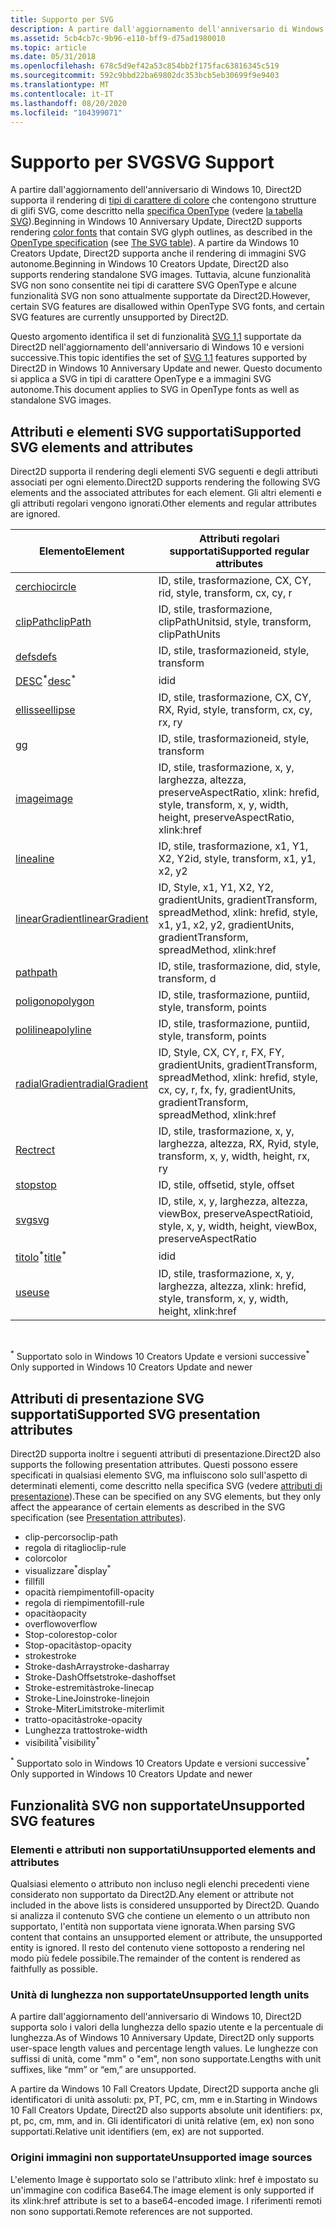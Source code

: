```yaml
---
title: Supporto per SVG
description: A partire dall'aggiornamento dell'anniversario di Windows 10, Direct2D supporta il rendering di tipi di carattere di colore che contengono strutture di glifi SVG, come descritto nella specifica OpenType (vedere la tabella "SVG").
ms.assetid: 5cb4cb7c-9b96-e110-bff9-d75ad1980010
ms.topic: article
ms.date: 05/31/2018
ms.openlocfilehash: 678c5d9ef42a53c854bb2f175fac63816345c519
ms.sourcegitcommit: 592c9bbd22ba69802dc353bcb5eb30699f9e9403
ms.translationtype: MT
ms.contentlocale: it-IT
ms.lasthandoff: 08/20/2020
ms.locfileid: "104399071"
---
```

# <a name="svg-support"></a><span data-ttu-id="2d552-103">Supporto per SVG</span><span class="sxs-lookup"><span data-stu-id="2d552-103">SVG Support</span></span>

<span data-ttu-id="2d552-104">A partire dall'aggiornamento dell'anniversario di Windows 10, Direct2D supporta il rendering di [tipi di carattere di colore](../directwrite/color-fonts.md) che contengono strutture di glifi SVG, come descritto nella [specifica OpenType](/typography/opentype/spec/) (vedere [la tabella SVG](/typography/opentype/spec/svg)).</span><span class="sxs-lookup"><span data-stu-id="2d552-104">Beginning in Windows 10 Anniversary Update, Direct2D supports rendering [color fonts](../directwrite/color-fonts.md) that contain SVG glyph outlines, as described in the [OpenType specification](/typography/opentype/spec/) (see [The SVG table](/typography/opentype/spec/svg)).</span></span> <span data-ttu-id="2d552-105">A partire da Windows 10 Creators Update, Direct2D supporta anche il rendering di immagini SVG autonome.</span><span class="sxs-lookup"><span data-stu-id="2d552-105">Beginning in Windows 10 Creators Update, Direct2D also supports rendering standalone SVG images.</span></span> <span data-ttu-id="2d552-106">Tuttavia, alcune funzionalità SVG non sono consentite nei tipi di carattere SVG OpenType e alcune funzionalità SVG non sono attualmente supportate da Direct2D.</span><span class="sxs-lookup"><span data-stu-id="2d552-106">However, certain SVG features are disallowed within OpenType SVG fonts, and certain SVG features are currently unsupported by Direct2D.</span></span>  

<span data-ttu-id="2d552-107">Questo argomento identifica il set di funzionalità [SVG 1,1](https://www.w3.org/TR/SVG11/) supportate da Direct2D nell'aggiornamento dell'anniversario di Windows 10 e versioni successive.</span><span class="sxs-lookup"><span data-stu-id="2d552-107">This topic identifies the set of [SVG 1.1](https://www.w3.org/TR/SVG11/) features supported by Direct2D in Windows 10 Anniversary Update and newer.</span></span> <span data-ttu-id="2d552-108">Questo documento si applica a SVG in tipi di carattere OpenType e a immagini SVG autonome.</span><span class="sxs-lookup"><span data-stu-id="2d552-108">This document applies to SVG in OpenType fonts as well as standalone SVG images.</span></span>

## <a name="supported-svg-elements-and-attributes"></a><span data-ttu-id="2d552-109">Attributi e elementi SVG supportati</span><span class="sxs-lookup"><span data-stu-id="2d552-109">Supported SVG elements and attributes</span></span>

<span data-ttu-id="2d552-110">Direct2D supporta il rendering degli elementi SVG seguenti e degli attributi associati per ogni elemento.</span><span class="sxs-lookup"><span data-stu-id="2d552-110">Direct2D supports rendering the following SVG elements and the associated attributes for each element.</span></span> <span data-ttu-id="2d552-111">Gli altri elementi e gli attributi regolari vengono ignorati.</span><span class="sxs-lookup"><span data-stu-id="2d552-111">Other elements and regular attributes are ignored.</span></span>



| <span data-ttu-id="2d552-112">Elemento</span><span class="sxs-lookup"><span data-stu-id="2d552-112">Element</span></span>                                                                                  | <span data-ttu-id="2d552-113">Attributi regolari supportati</span><span class="sxs-lookup"><span data-stu-id="2d552-113">Supported regular attributes</span></span>                                                             |
|------------------------------------------------------------------------------------------|------------------------------------------------------------------------------------------|
| [<span data-ttu-id="2d552-114">cerchio</span><span class="sxs-lookup"><span data-stu-id="2d552-114">circle</span></span>](https://www.w3.org/TR/SVG11/shapes.mdl#circleelement)                           | <span data-ttu-id="2d552-115">ID, stile, trasformazione, CX, CY, r</span><span class="sxs-lookup"><span data-stu-id="2d552-115">id, style, transform, cx, cy, r</span></span>                                                          |
| [<span data-ttu-id="2d552-116">clipPath</span><span class="sxs-lookup"><span data-stu-id="2d552-116">clipPath</span></span>](https://www.w3.org/TR/SVG11/masking.mdl#clippathelement)                      | <span data-ttu-id="2d552-117">ID, stile, trasformazione, clipPathUnits</span><span class="sxs-lookup"><span data-stu-id="2d552-117">id, style, transform, clipPathUnits</span></span>                                                      |
| [<span data-ttu-id="2d552-118">defs</span><span class="sxs-lookup"><span data-stu-id="2d552-118">defs</span></span>](https://www.w3.org/TR/SVG11/struct.mdl#defselement)                               | <span data-ttu-id="2d552-119">ID, stile, trasformazione</span><span class="sxs-lookup"><span data-stu-id="2d552-119">id, style, transform</span></span>                                                                     |
| <span data-ttu-id="2d552-120">[DESC](https://www.w3.org/TR/SVG11/struct.mdl#descriptionandtitleelements)<sup>\*</sup></span><span class="sxs-lookup"><span data-stu-id="2d552-120">[desc](https://www.w3.org/TR/SVG11/struct.mdl#descriptionandtitleelements)<sup>\*</sup></span></span>  | <span data-ttu-id="2d552-121">id</span><span class="sxs-lookup"><span data-stu-id="2d552-121">id</span></span>                                                                                       |
| [<span data-ttu-id="2d552-122">ellisse</span><span class="sxs-lookup"><span data-stu-id="2d552-122">ellipse</span></span>](https://www.w3.org/TR/SVG11/shapes.mdl#ellipseelement)                         | <span data-ttu-id="2d552-123">ID, stile, trasformazione, CX, CY, RX, Ry</span><span class="sxs-lookup"><span data-stu-id="2d552-123">id, style, transform, cx, cy, rx, ry</span></span>                                                     |
| [<span data-ttu-id="2d552-124">g</span><span class="sxs-lookup"><span data-stu-id="2d552-124">g</span></span>](https://www.w3.org/TR/SVG11/struct.mdl#gelement)                                     | <span data-ttu-id="2d552-125">ID, stile, trasformazione</span><span class="sxs-lookup"><span data-stu-id="2d552-125">id, style, transform</span></span>                                                                     |
| [<span data-ttu-id="2d552-126">image</span><span class="sxs-lookup"><span data-stu-id="2d552-126">image</span></span>](https://www.w3.org/TR/SVG11/struct.mdl#imageelement)                             | <span data-ttu-id="2d552-127">ID, stile, trasformazione, x, y, larghezza, altezza, preserveAspectRatio, xlink: href</span><span class="sxs-lookup"><span data-stu-id="2d552-127">id, style, transform, x, y, width, height, preserveAspectRatio, xlink:href</span></span>               |
| [<span data-ttu-id="2d552-128">linea</span><span class="sxs-lookup"><span data-stu-id="2d552-128">line</span></span>](https://www.w3.org/TR/SVG11/shapes.mdl#lineelement)                               | <span data-ttu-id="2d552-129">ID, stile, trasformazione, x1, Y1, X2, Y2</span><span class="sxs-lookup"><span data-stu-id="2d552-129">id, style, transform, x1, y1, x2, y2</span></span>                                                     |
| [<span data-ttu-id="2d552-130">linearGradient</span><span class="sxs-lookup"><span data-stu-id="2d552-130">linearGradient</span></span>](https://www.w3.org/TR/SVG11/pservers.mdl#lineargradientelement)         | <span data-ttu-id="2d552-131">ID, Style, x1, Y1, X2, Y2, gradientUnits, gradientTransform, spreadMethod, xlink: href</span><span class="sxs-lookup"><span data-stu-id="2d552-131">id, style, x1, y1, x2, y2, gradientUnits, gradientTransform, spreadMethod, xlink:href</span></span>    |
| [<span data-ttu-id="2d552-132">path</span><span class="sxs-lookup"><span data-stu-id="2d552-132">path</span></span>](https://www.w3.org/TR/SVG11/paths.mdl#pathelement)                                | <span data-ttu-id="2d552-133">ID, stile, trasformazione, d</span><span class="sxs-lookup"><span data-stu-id="2d552-133">id, style, transform, d</span></span>                                                                  |
| [<span data-ttu-id="2d552-134">poligono</span><span class="sxs-lookup"><span data-stu-id="2d552-134">polygon</span></span>](https://www.w3.org/TR/SVG11/shapes.mdl#polygonelement)                         | <span data-ttu-id="2d552-135">ID, stile, trasformazione, punti</span><span class="sxs-lookup"><span data-stu-id="2d552-135">id, style, transform, points</span></span>                                                             |
| [<span data-ttu-id="2d552-136">polilinea</span><span class="sxs-lookup"><span data-stu-id="2d552-136">polyline</span></span>](https://www.w3.org/TR/SVG11/shapes.mdl#polylineelement)                       | <span data-ttu-id="2d552-137">ID, stile, trasformazione, punti</span><span class="sxs-lookup"><span data-stu-id="2d552-137">id, style, transform, points</span></span>                                                             |
| [<span data-ttu-id="2d552-138">radialGradient</span><span class="sxs-lookup"><span data-stu-id="2d552-138">radialGradient</span></span>](https://www.w3.org/TR/SVG11/pservers.mdl#radialgradientelement)         | <span data-ttu-id="2d552-139">ID, Style, CX, CY, r, FX, FY, gradientUnits, gradientTransform, spreadMethod, xlink: href</span><span class="sxs-lookup"><span data-stu-id="2d552-139">id, style, cx, cy, r, fx, fy, gradientUnits, gradientTransform, spreadMethod, xlink:href</span></span> |
| [<span data-ttu-id="2d552-140">Rect</span><span class="sxs-lookup"><span data-stu-id="2d552-140">rect</span></span>](https://www.w3.org/TR/SVG11/shapes.mdl#rectelement)                               | <span data-ttu-id="2d552-141">ID, stile, trasformazione, x, y, larghezza, altezza, RX, Ry</span><span class="sxs-lookup"><span data-stu-id="2d552-141">id, style, transform, x, y, width, height, rx, ry</span></span>                                        |
| [<span data-ttu-id="2d552-142">stop</span><span class="sxs-lookup"><span data-stu-id="2d552-142">stop</span></span>](https://www.w3.org/TR/SVG11/pservers.mdl#stopelement)                             | <span data-ttu-id="2d552-143">ID, stile, offset</span><span class="sxs-lookup"><span data-stu-id="2d552-143">id, style, offset</span></span>                                                                        |
| [<span data-ttu-id="2d552-144">svg</span><span class="sxs-lookup"><span data-stu-id="2d552-144">svg</span></span>](https://www.w3.org/TR/SVG11/struct.mdl#svgelement)                                 | <span data-ttu-id="2d552-145">ID, stile, x, y, larghezza, altezza, viewBox, preserveAspectRatio</span><span class="sxs-lookup"><span data-stu-id="2d552-145">id, style, x, y, width, height, viewBox, preserveAspectRatio</span></span>                             |
| <span data-ttu-id="2d552-146">[titolo](https://www.w3.org/TR/SVG11/struct.mdl#descriptionandtitleelements)<sup>\*</sup></span><span class="sxs-lookup"><span data-stu-id="2d552-146">[title](https://www.w3.org/TR/SVG11/struct.mdl#descriptionandtitleelements)<sup>\*</sup></span></span> | <span data-ttu-id="2d552-147">id</span><span class="sxs-lookup"><span data-stu-id="2d552-147">id</span></span>                                                                                       |
| [<span data-ttu-id="2d552-148">use</span><span class="sxs-lookup"><span data-stu-id="2d552-148">use</span></span>](https://www.w3.org/TR/SVG11/struct.mdl#useelement)                                 | <span data-ttu-id="2d552-149">ID, stile, trasformazione, x, y, larghezza, altezza, xlink: href</span><span class="sxs-lookup"><span data-stu-id="2d552-149">id, style, transform, x, y, width, height, xlink:href</span></span>                                    |



 

<span data-ttu-id="2d552-150"><sup>\*</sup> Supportato solo in Windows 10 Creators Update e versioni successive</span><span class="sxs-lookup"><span data-stu-id="2d552-150"><sup>\*</sup> Only supported in Windows 10 Creators Update and newer</span></span>

## <a name="supported-svg-presentation-attributes"></a><span data-ttu-id="2d552-151">Attributi di presentazione SVG supportati</span><span class="sxs-lookup"><span data-stu-id="2d552-151">Supported SVG presentation attributes</span></span>

<span data-ttu-id="2d552-152">Direct2D supporta inoltre i seguenti attributi di presentazione.</span><span class="sxs-lookup"><span data-stu-id="2d552-152">Direct2D also supports the following presentation attributes.</span></span> <span data-ttu-id="2d552-153">Questi possono essere specificati in qualsiasi elemento SVG, ma influiscono solo sull'aspetto di determinati elementi, come descritto nella specifica SVG (vedere [attributi di presentazione](https://www.w3.org/TR/SVG11/attindex.mdl#presentationattributes)).</span><span class="sxs-lookup"><span data-stu-id="2d552-153">These can be specified on any SVG elements, but they only affect the appearance of certain elements as described in the SVG specification (see [Presentation attributes](https://www.w3.org/TR/SVG11/attindex.mdl#presentationattributes)).</span></span>

-   <span data-ttu-id="2d552-154">clip-percorso</span><span class="sxs-lookup"><span data-stu-id="2d552-154">clip-path</span></span>
-   <span data-ttu-id="2d552-155">regola di ritaglio</span><span class="sxs-lookup"><span data-stu-id="2d552-155">clip-rule</span></span>
-   <span data-ttu-id="2d552-156">color</span><span class="sxs-lookup"><span data-stu-id="2d552-156">color</span></span>
-   <span data-ttu-id="2d552-157">visualizzare<sup>\*</sup></span><span class="sxs-lookup"><span data-stu-id="2d552-157">display<sup>\*</sup></span></span>
-   <span data-ttu-id="2d552-158">fill</span><span class="sxs-lookup"><span data-stu-id="2d552-158">fill</span></span>
-   <span data-ttu-id="2d552-159">opacità riempimento</span><span class="sxs-lookup"><span data-stu-id="2d552-159">fill-opacity</span></span>
-   <span data-ttu-id="2d552-160">regola di riempimento</span><span class="sxs-lookup"><span data-stu-id="2d552-160">fill-rule</span></span>
-   <span data-ttu-id="2d552-161">opacità</span><span class="sxs-lookup"><span data-stu-id="2d552-161">opacity</span></span>
-   <span data-ttu-id="2d552-162">overflow</span><span class="sxs-lookup"><span data-stu-id="2d552-162">overflow</span></span>
-   <span data-ttu-id="2d552-163">Stop-colore</span><span class="sxs-lookup"><span data-stu-id="2d552-163">stop-color</span></span>
-   <span data-ttu-id="2d552-164">Stop-opacità</span><span class="sxs-lookup"><span data-stu-id="2d552-164">stop-opacity</span></span>
-   <span data-ttu-id="2d552-165">stroke</span><span class="sxs-lookup"><span data-stu-id="2d552-165">stroke</span></span>
-   <span data-ttu-id="2d552-166">Stroke-dashArray</span><span class="sxs-lookup"><span data-stu-id="2d552-166">stroke-dasharray</span></span>
-   <span data-ttu-id="2d552-167">Stroke-DashOffset</span><span class="sxs-lookup"><span data-stu-id="2d552-167">stroke-dashoffset</span></span>
-   <span data-ttu-id="2d552-168">Stroke-estremità</span><span class="sxs-lookup"><span data-stu-id="2d552-168">stroke-linecap</span></span>
-   <span data-ttu-id="2d552-169">Stroke-LineJoin</span><span class="sxs-lookup"><span data-stu-id="2d552-169">stroke-linejoin</span></span>
-   <span data-ttu-id="2d552-170">Stroke-MiterLimit</span><span class="sxs-lookup"><span data-stu-id="2d552-170">stroke-miterlimit</span></span>
-   <span data-ttu-id="2d552-171">tratto-opacità</span><span class="sxs-lookup"><span data-stu-id="2d552-171">stroke-opacity</span></span>
-   <span data-ttu-id="2d552-172">Lunghezza tratto</span><span class="sxs-lookup"><span data-stu-id="2d552-172">stroke-width</span></span>
-   <span data-ttu-id="2d552-173">visibilità<sup>\*</sup></span><span class="sxs-lookup"><span data-stu-id="2d552-173">visibility<sup>\*</sup></span></span>

<span data-ttu-id="2d552-174"><sup>\*</sup> Supportato solo in Windows 10 Creators Update e versioni successive</span><span class="sxs-lookup"><span data-stu-id="2d552-174"><sup>\*</sup> Only supported in Windows 10 Creators Update and newer</span></span>

## <a name="unsupported-svg-features"></a><span data-ttu-id="2d552-175">Funzionalità SVG non supportate</span><span class="sxs-lookup"><span data-stu-id="2d552-175">Unsupported SVG features</span></span>

### <a name="unsupported-elements-and-attributes"></a><span data-ttu-id="2d552-176">Elementi e attributi non supportati</span><span class="sxs-lookup"><span data-stu-id="2d552-176">Unsupported elements and attributes</span></span>

<span data-ttu-id="2d552-177">Qualsiasi elemento o attributo non incluso negli elenchi precedenti viene considerato non supportato da Direct2D.</span><span class="sxs-lookup"><span data-stu-id="2d552-177">Any element or attribute not included in the above lists is considered unsupported by Direct2D.</span></span> <span data-ttu-id="2d552-178">Quando si analizza il contenuto SVG che contiene un elemento o un attributo non supportato, l'entità non supportata viene ignorata.</span><span class="sxs-lookup"><span data-stu-id="2d552-178">When parsing SVG content that contains an unsupported element or attribute, the unsupported entity is ignored.</span></span> <span data-ttu-id="2d552-179">Il resto del contenuto viene sottoposto a rendering nel modo più fedele possibile.</span><span class="sxs-lookup"><span data-stu-id="2d552-179">The remainder of the content is rendered as faithfully as possible.</span></span>

### <a name="unsupported-length-units"></a><span data-ttu-id="2d552-180">Unità di lunghezza non supportate</span><span class="sxs-lookup"><span data-stu-id="2d552-180">Unsupported length units</span></span>

<span data-ttu-id="2d552-181">A partire dall'aggiornamento dell'anniversario di Windows 10, Direct2D supporta solo i valori della lunghezza dello spazio utente e la percentuale di lunghezza.</span><span class="sxs-lookup"><span data-stu-id="2d552-181">As of Windows 10 Anniversary Update, Direct2D only supports user-space length values and percentage length values.</span></span> <span data-ttu-id="2d552-182">Le lunghezze con suffissi di unità, come "mm" o "em", non sono supportate.</span><span class="sxs-lookup"><span data-stu-id="2d552-182">Lengths with unit suffixes, like “mm” or “em,” are unsupported.</span></span>

<span data-ttu-id="2d552-183">A partire da Windows 10 Fall Creators Update, Direct2D supporta anche gli identificatori di unità assoluti: px, PT, PC, cm, mm e in.</span><span class="sxs-lookup"><span data-stu-id="2d552-183">Starting in Windows 10 Fall Creators Update, Direct2D also supports absolute unit identifiers: px, pt, pc, cm, mm, and in.</span></span> <span data-ttu-id="2d552-184">Gli identificatori di unità relative (em, ex) non sono supportati.</span><span class="sxs-lookup"><span data-stu-id="2d552-184">Relative unit identifiers (em, ex) are not supported.</span></span>

### <a name="unsupported-image-sources"></a><span data-ttu-id="2d552-185">Origini immagini non supportate</span><span class="sxs-lookup"><span data-stu-id="2d552-185">Unsupported image sources</span></span>

<span data-ttu-id="2d552-186">L'elemento Image è supportato solo se l'attributo xlink: href è impostato su un'immagine con codifica Base64.</span><span class="sxs-lookup"><span data-stu-id="2d552-186">The image element is only supported if its xlink:href attribute is set to a base64-encoded image.</span></span> <span data-ttu-id="2d552-187">I riferimenti remoti non sono supportati.</span><span class="sxs-lookup"><span data-stu-id="2d552-187">Remote references are not supported.</span></span>

 

 